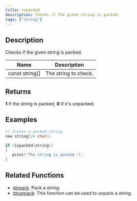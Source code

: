 ```yaml
---
title: ispacked
description: Checks if the given string is packed.
tags: ["string"]
---
```


<LowercaseNote />

## Description

Checks if the given string is packed.

| Name           | Description          |
| -------------- | -------------------- |
| const string[] | The string to check. |

## Returns

**1** if the string is packed, **0** if it's unpacked.

## Examples

```c
// Create a packed string
new string[24 char];

if (ispacked(string))
{
   print("The string is packed.");
}
```

## Related Functions

- [strpack](strpack): Pack a string.
- [strunpack](strunpack): This function can be used to unpack a string.
